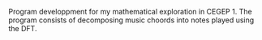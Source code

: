 Program developpment for my mathematical exploration in CEGEP 1.
The program consists of decomposing music choords into notes played using the DFT.
